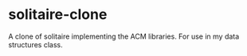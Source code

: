 # solitaire-clone
A clone of solitaire implementing the ACM libraries. For use in my data structures class.
